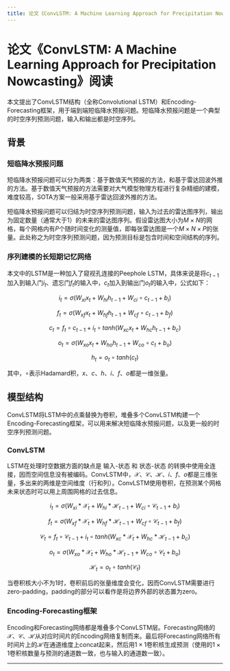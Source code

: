 ```yaml
---
title: 论文《ConvLSTM: A Machine Learning Approach for Precipitation Nowcasting》阅读
---
```


# 论文《ConvLSTM: A Machine Learning Approach for Precipitation Nowcasting》阅读

<script type="text/javascript" src="/include/head.js"></script>

本文提出了ConvLSTM结构（全称Convolutional LSTM）和Encoding-Forecasting框架，用于端到端短临降水预报问题。短临降水预报问题是一个典型的时空序列预测问题，输入和输出都是时空序列。

## 背景

### 短临降水预报问题

短临降水预报问题可以分为两类：基于数值天气预报的方法，和基于雷达回波外推的方法。基于数值天气预报的方法需要对大气模型物理方程进行复杂精细的建模，难度较高，SOTA方案一般采用基于雷达回波外推的方法。

短临降水预报问题可以归结为时空序列预测问题，输入为过去的雷达图序列，输出为固定数量（通常大于1）的未来的雷达图序列。假设雷达图大小为$M \times N$的网格，每个网格内有$P$个随时间变化的测量值，即每张雷达图是一个$M \times N \times P$的张量。此处称之为时空序列预测问题，因为预测目标是包含时间和空间结构的序列。

### 序列建模的长短期记忆网络

本文中的LSTM是一种加入了窥视孔连接的Peephole LSTM，具体来说是将$c_{t-1}$加入到输入门$i_t$、遗忘门$f_t$的输入中，$c_t$加入到输出门$o_t$的输入中，公式如下：

$$i_t = \sigma (W_{xi}x_t + W_{hi}h_{t−1} + W_{ci} \circ c_{t−1} + b_i)$$

$$f_t = \sigma (W_{xf}x_t + W_{hf}h_{t−1} + W_{cf} \circ c_{t−1} + b_f)$$

$$c_t = f_t \circ c_{t−1} + i_t \circ tanh(W_{xc}x_t + W_{hc}h_{t−1} + b_c)$$

$$o_t = \sigma ( W_{xo}x_t + W_{ho}h_{t−1} + W_{co} \circ c_t + b_o)$$

$$h_t = o_t \circ tanh(c_t)$$

其中，$\circ$表示Hadamard积，$x$、$c$、$h$、$i$、$f$、$o$都是一维张量。

## 模型结构

ConvLSTM将LSTM中的点乘替换为卷积，堆叠多个ConvLSTM构建一个Encoding-Forecasting框架，可以用来解决短临降水预报问题，以及更一般的时空序列预测问题。

### ConvLSTM

LSTM在处理时空数据方面的缺点是 输入-状态 和 状态-状态 的转换中使用全连接，因而空间信息没有被编码。ConvLSTM中，$\mathcal{X}$、$\mathcal{C}$、$\mathcal{H}$、$i$、$f$、$o$都是三维张量，多出来的两维是空间维度（行和列）。ConvLSTM使用卷积，在预测某个网格未来状态时可以用上周围网格的过去信息。

$$i_t = \sigma (W_{xi} \ast \mathcal{X}_t + W_{hi} \ast \mathcal{H}_{t−1} + W_{ci} \circ \mathcal{C}_{t−1} + b_i)$$

$$f_t = \sigma (W_{xf} \ast \mathcal{X}_t + W_{hf} \ast \mathcal{H}_{t−1} + W_{cf} \circ \mathcal{C}_{t−1} + b_f)$$

$$\mathcal{C}_t = f_t \circ \mathcal{C}_{t−1} + i_t \circ tanh(W_{xc} \ast \mathcal{X}_t + W_{hc} \ast \mathcal{H}_{t−1} + b_c)$$

$$o_t = \sigma (W_{xo} \ast \mathcal{X}_t + W_{ho} \ast \mathcal{H}_{t−1} + W_{co} \circ \mathcal{C}_t + b_o)$$

$$\mathcal{H}_t = o_t \circ tanh(\mathcal{C}_t)$$

当卷积核大小不为1时，卷积前后的张量维度会变化，因而ConvLSTM需要进行zero-padding，padding的部分可以看作是将边界外部的状态置为zero。

### Encoding-Forecasting框架

Encoding和Forecasting网络都是堆叠多个ConvLSTM层。Forecasting网络的$\mathcal{X}$、$\mathcal{C}$、$\mathcal{H}$从对应时间片的Encoding网络复制而来。最后将Forecasting网络所有时间片上的$\mathcal{H}$在通道维度上concat起来，然后用$1 \times 1$卷积核生成预测（使用的$1 \times 1$卷积核数量与预测的通道数一致，也与输入的通道数一致）。

---

<script type="text/javascript" src="/include/tail.js"></script>